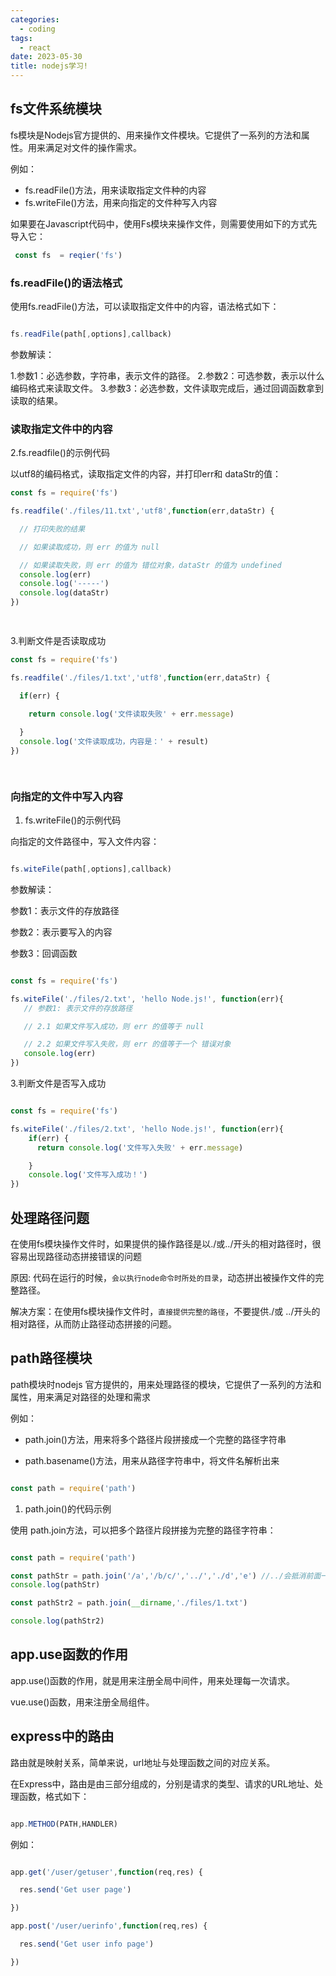 ```yaml
---
categories:
  - coding
tags:
  - react
date: 2023-05-30
title: nodejs学习!
---
```


## fs文件系统模块

fs模块是Nodejs官方提供的、用来操作文件模块。它提供了一系列的方法和属性。用来满足对文件的操作需求。

例如：
  - fs.readFile()方法，用来读取指定文件种的内容
  - fs.writeFile()方法，用来向指定的文件种写入内容


如果要在Javascript代码中，使用Fs模块来操作文件，则需要使用如下的方式先导入它：
``` javascript
 const fs  = reqier('fs') 

```
### fs.readFile()的语法格式

使用fs.readFile()方法，可以读取指定文件中的内容，语法格式如下：

``` javascript

fs.readFile(path[,options],callback)

```
参数解读：

1.参数1：必选参数，字符串，表示文件的路径。
2.参数2：可选参数，表示以什么编码格式来读取文件。
3.参数3：必选参数，文件读取完成后，通过回调函数拿到读取的结果。

### 读取指定文件中的内容

2.fs.readfile()的示例代码

以utf8的编码格式，读取指定文件的内容，并打印err和 dataStr的值：

``` javascript
const fs = require('fs')

fs.readfile('./files/11.txt','utf8',function(err,dataStr) {

  // 打印失败的结果

  // 如果读取成功，则 err 的值为 null

  // 如果读取失败，则 err 的值为 错位对象，dataStr 的值为 undefined
  console.log(err)
  console.log('-----')
  console.log(dataStr)
})

 
```

3.判断文件是否读取成功

``` javascript
const fs = require('fs')

fs.readfile('./files/1.txt','utf8',function(err,dataStr) {

  if(err) {
    
    return console.log('文件读取失败' + err.message)

  }
  console.log('文件读取成功，内容是：' + result)
})

 
```
### 向指定的文件中写入内容

1. fs.writeFile()的示例代码

向指定的文件路径中，写入文件内容：

``` javascript

fs.witeFile(path[,options],callback)

```

参数解读：
 
 参数1：表示文件的存放路径

 参数2：表示要写入的内容

 参数3：回调函数

``` javascript

const fs = require('fs')

fs.witeFile('./files/2.txt', 'hello Node.js!', function(err){
   // 参数1: 表示文件的存放路径

   // 2.1 如果文件写入成功，则 err 的值等于 null

   // 2.2 如果文件写入失败，则 err 的值等于一个 错误对象
   console.log(err) 
})  

```

3.判断文件是否写入成功


``` javascript

const fs = require('fs')

fs.witeFile('./files/2.txt', 'hello Node.js!', function(err){
    if(err) {
      return console.log('文件写入失败' + err.message)

    }
    console.log('文件写入成功！')
})  

```

## 处理路径问题

在使用fs模块操作文件时，如果提供的操作路径是以./或../开头的相对路径时，很容易出现路径动态拼接错误的问题

原因: 代码在运行的时候，`会以执行node命令时所处的目录`，动态拼出被操作文件的完整路径。

解决方案：在使用fs模块操作文件时，`直接提供完整的路径`，不要提供./或 ../开头的相对路径，从而防止路径动态拼接的问题。


## path路径模块

path模块时nodejs 官方提供的，用来处理路径的模块，它提供了一系列的方法和属性，用来满足对路径的处理和需求

例如：

- path.join()方法，用来将多个路径片段拼接成一个完整的路径字符串
 
- path.basename()方法，用来从路径字符串中，将文件名解析出来

``` javascript

const path = require('path')

```
1. path.join()的代码示例

使用 path.join方法，可以把多个路径片段拼接为完整的路径字符串：

``` javascript

const path = require('path')

const pathStr = path.join('/a','/b/c/','../','./d','e') //../会抵消前面一层路径
console.log(pathStr)

const pathStr2 = path.join(__dirname,'./files/1.txt')

console.log(pathStr2)
``` 

## app.use函数的作用

app.use()函数的作用，就是用来注册全局中间件，用来处理每一次请求。

vue.use()函数，用来注册全局组件。 

## express中的路由

路由就是映射关系，简单来说，url地址与处理函数之间的对应关系。

在Express中，路由是由三部分组成的，分别是请求的类型、请求的URL地址、处理函数，格式如下：

``` javascript

app.METHOD(PATH,HANDLER)

```

例如：

``` javascript

app.get('/user/getuser',function(req,res) {

  res.send('Get user page')

})

app.post('/user/uerinfo',function(req,res) {

  res.send('Get user info page')

})


